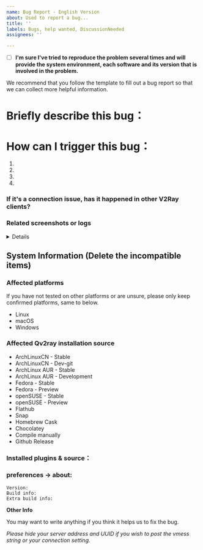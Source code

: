 ```yaml
---
name: Bug Report - English Version
about: Used to report a bug...
title: ''
labels: Bugs, help wanted, DiscussionNeeded
assignees: ''

---
```


- [ ] **I'm sure I've tried to reproduce the problem several times and will provide the system environment, each software and its version that is involved in the problem.**

We recommend that you follow the template to fill out a bug report so that we can collect more helpful information.

# Briefly describe this bug：

# How can I trigger this bug：

1. 
2. 
3. 
4.

### If it's a connection issue, has it happened in other V2Ray clients?


### Related screenshots or logs

<details>

```
Qv2ray log:


```

</details>


## System Information (Delete the incompatible items)

### Affected platforms

If you have not tested on other platforms or are unsure, please only keep confirmed platforms, same to below.

- Linux
- macOS
- Windows
 
### Affected Qv2ray installation source
 
- ArchLinuxCN - Stable
- ArchLinuxCN - Dev-git
- ArchLinux AUR - Stable
- ArchLinux AUR - Development
- Fedora - Stable
- Fedora - Preview
- openSUSE - Stable
- openSUSE - Preview
- Flathub
- Snap
- Homebrew Cask
- Chocolatey
- Compile manually
- Github Release

### Installed plugins & source：


### preferences -> about:

```
Version:
Build info:
Extra build info:
```

**Other Info**

You may want to write anything if you think it helps us to fix the bug.

*Please hide your server address and UUID if you wish to post the vmess string or your connection setting.*
